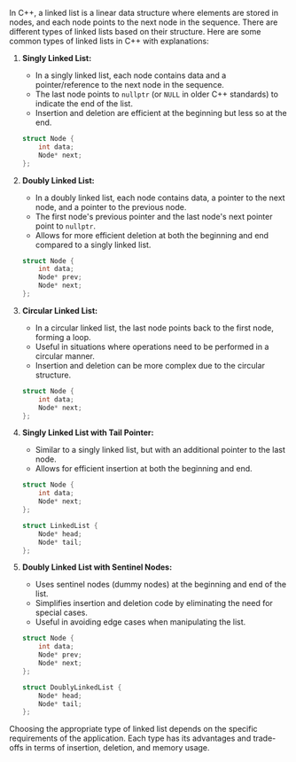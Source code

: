 In C++, a linked list is a linear data structure where elements are stored in nodes, and each node points to the next node in the sequence. There are different types of linked lists based on their structure. Here are some common types of linked lists in C++ with explanations:

1. **Singly Linked List:**
   - In a singly linked list, each node contains data and a pointer/reference to the next node in the sequence.
   - The last node points to `nullptr` (or `NULL` in older C++ standards) to indicate the end of the list.
   - Insertion and deletion are efficient at the beginning but less so at the end.

   ```cpp
   struct Node {
       int data;
       Node* next;
   };
   ```

2. **Doubly Linked List:**
   - In a doubly linked list, each node contains data, a pointer to the next node, and a pointer to the previous node.
   - The first node's previous pointer and the last node's next pointer point to `nullptr`.
   - Allows for more efficient deletion at both the beginning and end compared to a singly linked list.

   ```cpp
   struct Node {
       int data;
       Node* prev;
       Node* next;
   };
   ```

3. **Circular Linked List:**
   - In a circular linked list, the last node points back to the first node, forming a loop.
   - Useful in situations where operations need to be performed in a circular manner.
   - Insertion and deletion can be more complex due to the circular structure.

   ```cpp
   struct Node {
       int data;
       Node* next;
   };
   ```

4. **Singly Linked List with Tail Pointer:**
   - Similar to a singly linked list, but with an additional pointer to the last node.
   - Allows for efficient insertion at both the beginning and end.

   ```cpp
   struct Node {
       int data;
       Node* next;
   };

   struct LinkedList {
       Node* head;
       Node* tail;
   };
   ```

5. **Doubly Linked List with Sentinel Nodes:**
   - Uses sentinel nodes (dummy nodes) at the beginning and end of the list.
   - Simplifies insertion and deletion code by eliminating the need for special cases.
   - Useful in avoiding edge cases when manipulating the list.

   ```cpp
   struct Node {
       int data;
       Node* prev;
       Node* next;
   };

   struct DoublyLinkedList {
       Node* head;
       Node* tail;
   };
   ```

Choosing the appropriate type of linked list depends on the specific requirements of the application. Each type has its advantages and trade-offs in terms of insertion, deletion, and memory usage.